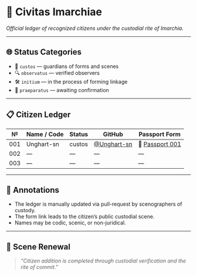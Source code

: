 # 🧾 Civitas Imarchiae  
_Official ledger of recognized citizens under the custodial rite of Imarchia._

---

## 🌐 Status Categories

- 🛂 `custos` — guardians of forms and scenes  
- 🔍 `observatus` — verified observers  
- 🛠️ `initium` — in the process of forming linkage  
- 🌱 `praeparatus` — awaiting confirmation

---

## 📋 Citizen Ledger

| № | Name / Code | Status | GitHub | Passport Form |
|---|-------------|--------|--------|----------------|
| 001 | Unghart-sn | custos | [@Unghart-sn](https://github.com/Unghart-sn) |🔗 [Passport 001](https://archivum.imarch.sbs/passport_Unghart-sn_001)|
| 002 | — | — | — | — |
| 003 | — | — | — | — |

---

## 📌 Annotations

- The ledger is manually updated via pull-request by scenographers of custody.  
- The form link leads to the citizen’s public custodial scene.  
- Names may be codic, scenic, or non-juridical.

---

## 🔄 Scene Renewal

> _“Citizen addition is completed through custodial verification and the rite of commit.”_
